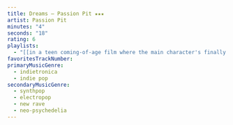 ```yaml
---
title: Dreams — Passion Pit ★★★
artist: Passion Pit
minutes: "4"
seconds: "18"
rating: 6
playlists:
  - "[[in a teen coming-of-age film where the main character's finally ready for the next chapter]]"
favoritesTrackNumber:
primaryMusicGenre:
  - indietronica
  - indie pop
secondaryMusicGenre:
  - synthpop
  - electropop
  - new rave
  - neo-psychedelia
---
```

